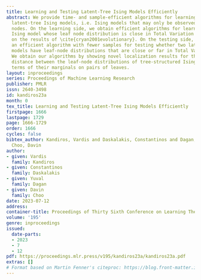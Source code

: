 ```yaml
---
title: Learning and Testing Latent-Tree Ising Models Efficiently
abstract: We provide time- and sample-efficient algorithms for learning and testing
  latent-tree Ising models, i.e. Ising models that may only be observed at their leaf
  nodes. On the learning side, we obtain efficient algorithms for learning a tree-structured
  Ising model whose leaf node distribution is close in Total Variation Distance, improving
  on the results of \cite{cryan2001evolutionary}. On the testing side, we provide
  an efficient algorithm with fewer samples for testing whether two latent-tree Ising
  models have leaf-node distributions that are close or far in Total Variation distance.
  We obtain our algorithms by showing novel localization results for the total variation
  distance between the leaf-node distributions of tree-structured Ising models, in
  terms of their marginals on pairs of leaves.
layout: inproceedings
series: Proceedings of Machine Learning Research
publisher: PMLR
issn: 2640-3498
id: kandiros23a
month: 0
tex_title: Learning and Testing Latent-Tree Ising Models Efficiently
firstpage: 1666
lastpage: 1729
page: 1666-1729
order: 1666
cycles: false
bibtex_author: Kandiros, Vardis and Daskalakis, Constantinos and Dagan, Yuval and
  Choo, Davin
author:
- given: Vardis
  family: Kandiros
- given: Constantinos
  family: Daskalakis
- given: Yuval
  family: Dagan
- given: Davin
  family: Choo
date: 2023-07-12
address: 
container-title: Proceedings of Thirty Sixth Conference on Learning Theory
volume: '195'
genre: inproceedings
issued:
  date-parts:
  - 2023
  - 7
  - 12
pdf: https://proceedings.mlr.press/v195/kandiros23a/kandiros23a.pdf
extras: []
# Format based on Martin Fenner's citeproc: https://blog.front-matter.io/posts/citeproc-yaml-for-bibliographies/
---
```

